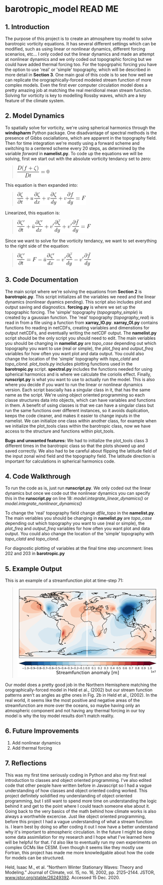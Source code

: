 # barotropic_model READ ME

## 1. Introduction
The purpose of this project is to create an atmosphere toy model to solve barotropic vorticity equations. It has several different settings which can be modified, such as using linear or nonlinear dynamics, different forcing scenarios, etc... I only coded out the linear dynamics and made an attempt at nonlinear dynamics and we only coded out topographic forcing but we could have added thermal forcing too. For the topogrpahic forcing you have the option to use 'real' or 'simple' topography, which will be described in more detail in **Section 3**. One main goal of this code is to see how well we can replicate the orographically-forced modeled stream function of more complex models. Even the first ever computer circulation model does a pretty amazing job at matching the real meridional mean stream function. Solving for vorticity is key to modelling Rossby waves, which are a key feature of the climate system. 

## 2. Model Dynamics
To spatially solve for vorticity, we're using spherical harmonics through the **windspharm** Python package. One disadvantage of spectral methods is the presence of Gibbs osciallations, which are apparent in the topography field. Then for time integration we're mostly using a forward scheme and switching to a centered scheme every 20 steps, as determined by the variable *forward* in **namelist.py**. To code up the equations we will be solving, first we start out with the absolute vorticity tendancy set to zero:
> <img src="readmeimages/Eqn1.gif" /> 
This equation is then expanded into:
> <img src="readmeimages/Eqn2.gif" /> 
Linearized, this equation is:
> <img src="readmeimages/Eqn3.gif" /> 
Since we want to solve for the vorticity tendancy, we want to set everything to the right side of the equation:
> <img src="readmeimages/Eqn4.gif" /> 

## 3. Code Documentation
The main script where we're solving the equations from **Section 2** is **barotropic.py**. This script initializes all the variables we need and the linear dynamics (nonlinear dyamics pending). This script also includes plot and output saving and diagnostics. **forcing.py** is where we set up the topographic forcing. The 'simple' topography (*topography_simple*) is created by a gaussian function. The 'real' topography (*topography_real*) is read in from a file using a function from **xarray_IO.py**. **xarray_OI.py** contains functions fro reading in netCDFs, creating variables and dimenstions for output netCDFs, and eventually writing the netCDF output. The **namelist.py** script should be the only script you should need to edit. The main veriables you should be changing in **namelist.py** are *topo_case* depending out which topography you want to use (real or simple), the *plot_freq* and *output_freq* variables for how often you want plot and data output. You could also change the location of the 'simple' topography with *topo_clatd* and *topo_clond*. *plot_tools.py* includes plotting functions used in the **barotropic.py** script. **spectral.py** includes the functions needed for using spherical harmonics and is where we calculate the coriolis effect. Finally, **runscript.py** is what you want to use to actually run the model. This is also where you decide if you want to run the linear or nonlinear dynamics version. Each script bascially has a singular class in it, that has the same name as the script. We're using object oriented programming so each classe structures data into objects, which can have variables and functions in them. A benefit of using classes is that we can have a singular class but run the same functions over different instances, so it avoids duplication, keeps the code cleaner, and makes it easier to change inputs in the namelist. We can initialize one class within another class, for example when we initialize the plot_tools class within the barotropic class, now we have access to the structure and functions within plot_tools. 

**Bugs and unwanted features:** We had to initialize the plot_tools class 3 different times in the barotropic class so that the plots showed up and saved correctly. We also had to be careful about flipping the latitude field of the input zonal wind field and the topography field. The latitude direction is important for calculations in spherical harmonics code.

## 4. Code Walkthrough
To run the code as is, just run **runscript.py**. We only coded out the linear dynamics but once we code out the nonlinear dynamics you can specify this in the **runscript.py** on line 18: *model.integrate_linear_dynamics()*  or  *model.integrate_nonlinear_dynamics()*

To change the 'real' topography field change *dfile_topo* in the **namelist.py**. The main veriables you should be changing in **namelist.py** are *topo_case* depending out which topography you want to use (real or simple), the *plot_freq* and *output_freq* variables for how often you want plot and data output. You could also change the location of the 'simple' topography with *topo_clatd* and *topo_clond*. 

For diagnostic plotting of variables at the final time step uncomment: lines 202 and 203 in **barotropic.py**

## 5. Example Output
This is an example of a streamfunction plot at time-step 71:
> <img src="readmeimages/output.png"/> 
Our model does a pretty good job in the Northern Hemisphere matching the orographically-forced model in Held et al., (2002) but our stream function patterns aren't as angles as gthe ones in Fig. 2b in Held et al., (2002). In the real world, it seems like the most positive and negative areas of the streamfunction are more over the oceans, so maybe having only an atmospheric component and not having any thermal forcing in our toy model is why the toy model results don't match reality. 

## 6. Future Improvements

1. Add nonlinear dynamics 
2. Add thermal forcing

## 7. Reflections

This was my first time seriously coding in Python and also my first real introduction to classes and object oriented programming. I've also edited code that other people have written before in Javascript so I had a vague understanding of how classes and object oriented coding worked. This project definitely solidified my understanding of object oriented programming, but I still want to spend more time on understanding the logic behind it and get to the point where I could teach someone else about it. Going back to the very basics of the math behind how climate works is also always a worthwhile excercise. Just like object oriented programming, before this project I had a vague understanding of what a stream function is. I learn best by doing so after coding it out I now have a better understand why it's important to atmospheric circulation. In the future I might be doing some data assimilation for my research and I hope what I've learned here will be helpful for that. I'd also like to eventually run my own experiments on complex GCMs like CESM. Even though it seems like they mostly use Fortran, this project has made me more knowledgable about how the code for models can be structured.







Held, Isaac M., et al. “Northern Winter Stationary Waves: Theory and Modeling.” Journal of Climate, vol. 15, no. 16, 2002, pp. 2125–2144. JSTOR, www.jstor.org/stable/26249392. Accessed 15 Dec. 2020.









